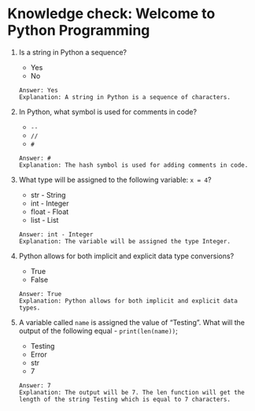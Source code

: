 # Knowledge check: Welcome to Python Programming

1. Is a string in Python a sequence?
   - Yes
   - No
   ```
   Answer: Yes
   Explanation: A string in Python is a sequence of characters.
   ```

2. In Python, what symbol is used for comments in code?
   - `--`
   - `//`
   - `#`
   ```
   Answer: #
   Explanation: The hash symbol is used for adding comments in code.
   ```

3. What type will be assigned to the following variable: `x = 4`?
   - str - String
   - int - Integer
   - float - Float
   - list - List
   ```
   Answer: int - Integer
   Explanation: The variable will be assigned the type Integer.
   ```

4. Python allows for both implicit and explicit data type conversions?
   - True
   - False
   ```
   Answer: True
   Explanation: Python allows for both implicit and explicit data types.
   ```

5. A variable called `name` is assigned the value of “Testing”. What will the output of the following equal - `print(len(name))`;
   - Testing
   - Error
   - str
   - 7
   ```
   Answer: 7
   Explanation: The output will be 7. The len function will get the length of the string Testing which is equal to 7 characters.
   ```
